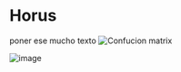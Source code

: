 # Horus
poner ese mucho texto
![Confucion matrix](https://user-images.githubusercontent.com/59852188/121453345-681db280-c977-11eb-976e-668efb692438.png)

![image](https://user-images.githubusercontent.com/59852188/121453548-ba5ed380-c977-11eb-8edb-384907c0af3c.png)
